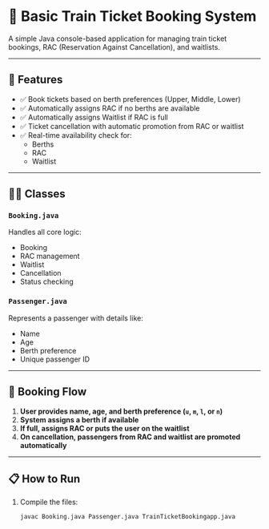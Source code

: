 # 🚆 Basic Train Ticket Booking System

A simple Java console-based application for managing train ticket bookings, RAC (Reservation Against Cancellation), and waitlists.

---

## 📌 Features

- ✅ Book tickets based on berth preferences (Upper, Middle, Lower)
- ✅ Automatically assigns RAC if no berths are available
- ✅ Automatically assigns Waitlist if RAC is full
- ✅ Ticket cancellation with automatic promotion from RAC or waitlist
- ✅ Real-time availability check for:
  - Berths
  - RAC
  - Waitlist

---

## 🧑‍💻 Classes

### `Booking.java`
Handles all core logic:
- Booking
- RAC management
- Waitlist
- Cancellation
- Status checking

### `Passenger.java`
Represents a passenger with details like:
- Name
- Age
- Berth preference
- Unique passenger ID

---

## 🔄 Booking Flow

1. **User provides name, age, and berth preference (`u`, `m`, `l`, or `n`)**
2. **System assigns a berth if available**
3. **If full, assigns RAC or puts the user on the waitlist**
4. **On cancellation, passengers from RAC and waitlist are promoted automatically**

---

## 📋 How to Run

1. Compile the files:
   ```bash
   javac Booking.java Passenger.java TrainTicketBookingapp.java
